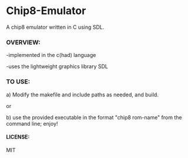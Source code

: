 # Chip8-Emulator
A chip8 emulator written in C using SDL.

### OVERVIEW:

-implemented in the c(had) language

-uses the lightweight graphics library SDL

### TO USE:
a) Modify the makefile and include paths as needed, and build.

  or

b) use the provided executable in the format "chip8 rom-name" from the command line; enjoy!

#### LICENSE:
MIT
